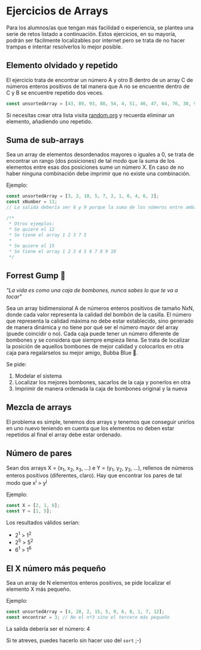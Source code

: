 # Ejercicios de Arrays

Para los alumnos/as que tengan más facilidad o experiencia, se plantea una serie de retos listado a continuación. Estos ejercicios, en su mayoría, podrán ser fácilmente localizables por internet pero se trata de no hacer trampas e intentar resolverlos lo mejor posible.

## Elemento olvidado y repetido

El ejercicio trata de encontrar un número A y otro B dentro de un array C de números enteros positivos de tal manera que A no se encuentre dentro de C y B se encuentre repetido dos veces.

```js
const unsortedArray = [43, 89, 93, 88, 54, 4, 51, 46, 47, 64, 76, 38, 90, 6, 21, 12, 62, 19, 80, 18, 35, 32, 45, 67, 78, 92, 83, 22, 30, 49, 69, 42, 98, 25, 84, 96, 36, 17, 66, 99, 44, 52, 13, 81, 77, 23, 100, 63, 40, 7, 95, 2, 71, 11, 59, 8, 74, 29, 70, 85, 72, 75, 73, 9, 41, 82, 86, 31, 34, 55, 28, 23, 94, 33, 65, 10, 91, 27, 5, 68, 1, 53, 16, 57, 48, 39, 37, 61, 97, 14, 56, 60, 58, 15, 79, 3, 87, 50, 26, 24];
```

Si necesitas crear otra lista visita [random.org](https://www.random.org/integer-sets/?sets=1&num=100&min=1&max=100&seqnos=on&commas=on&order=index&format=html&rnd=new) y recuerda eliminar un elemento, añadiendo uno repetido.

## Suma de sub-arrays

Sea un array de elementos desordenados mayores o iguales a 0, se trata de encontrar un rango (dos posiciones) de tal modo que la suma de los elementos entre esas dos posiciones sume un número X. En caso de no haber ninguna combinación debe imprimir que no existe una combinación.

Ejemplo:
```js
const unsortedArray = [3, 2, 10, 5, 7, 2, 1, 0, 4, 6, 2];
const xNumber = 11;
// La salida debería ser 6 y 9 porque la suma de los números entre ambas posiciones suma 11 => 1 + 0 + 4 + 6.

/**
 * Otros ejemplos:
 * Se quiere el 12
 * Se tiene el array 1 2 3 7 5
 *
 * Se quiere el 15
 * Se tiene el array 1 2 3 4 5 6 7 8 9 10
 */
```

## Forrest Gump 🍫

_"La vida es como una caja de bombones, nunca sabes lo que te va a tocar"_

Sea un array bidimensional A de números enteros positivos de tamaño NxN, donde cada valor representa la calidad del bombón de la casilla. El número que representa la calidad máxima no debe estar establecido, sino generado de manera dinámica y no tiene por qué ser el número mayor del array (puede coincidir o no). Cada caja puede tener un número diferente de bombones y se considera que siempre empieza llena. Se trata de localizar la posición de aquellos bombones de mejor calidad y colocarlos en otra caja para regalárselos su mejor amigo, Bubba Blue 💙.

Se pide:
1. Modelar el sistema
2. Localizar los mejores bombones, sacarlos de la caja y ponerlos en otra
3. Imprimir de manera ordenada la caja de bombones original y la nueva

## Mezcla de arrays

El problema es simple, tenemos dos arrays y tenemos que conseguir unirlos en uno nuevo teniendo en cuenta que los elementos no deben estar repetidos  al final el array debe estar ordenado.

## Número de pares

Sean dos arrays X = (x<sub>1</sub>, x<sub>2</sub>, x<sub>3</sub>, ...) e Y = (y<sub>1</sub>, y<sub>2</sub>, y<sub>3</sub>, ...), rellenos de números enteros positivos (diferentes, claro). Hay que encontrar los pares de tal modo que x<sup>i</sup> > y<sup>j</sup>

Ejemplo:
```js
const X = [2, 1, 6];
const Y = [1, 5];
```

Los resultados válidos serían:
- 2<sup>1</sup> > 1<sup>2</sup>
- 2<sup>5</sup> > 5<sup>2</sup>
- 6<sup>1</sup> > 1<sup>6</sup>

## El X número más pequeño

Sea un array de N elementos enteros positivos, se pide localizar el elemento X más pequeño.

Ejemplo:
```js
const unsortedArray = [4, 20, 2, 15, 5, 9, 6, 8, 1, 7, 12];
const encontrar = 3; // No el nº3 sino el tercero más pequeño
```

La salida debería ser el número: 4

Si te atreves, puedes hacerlo sin hacer uso del `sort` ;-)
